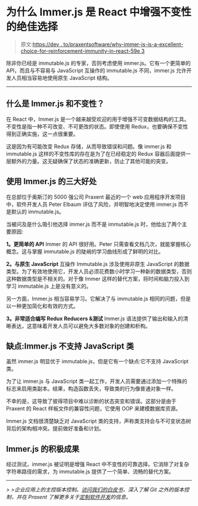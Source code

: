 # 为什么 Immer.js 是 React 中增强不变性的绝佳选择

> 原文:[https://dev . to/praxentsoftware/why-immer-js-is-a-excellent-choice-for-reinforcement-immunity-in-react-59e 3](https://dev.to/praxentsoftware/why-immer-js-is-an-excellent-choice-for-reinforcing-immutability-in-react-59e3)

除非你已经是 immutable.js 的专家，否则考虑使用 immer.js。它有一个更简单的 API，而且与不容易与 JavaScript 互操作的 immutable.js 不同，immer.js 允许开发人员相当容易地使用原生 JavaScript 结构。

* * *

## 什么是 Immer.js 和不变性？

在 React 中，Immer.js 是一个越来越受欢迎的用于增强不可变数据结构的工具。不变性是指一种不可改变、不可更改的状态。即使使用 Redux，也要确保不变性得到正确实施，这一点很重要。

这是因为有可能改变 Redux 存储，从而导致错误和问题。像 immer.js 和 immutable.js 这样的不变性库的存在是为了在已经稳定的 Redux 容器后面提供一层额外的力量。这无疑确保了状态的准确更新，防止了其他可能的突变。

## 使用 Immer.js 的三大好处

在总部位于奥斯汀的 5000 强公司 Praxent 最近的一个 web 应用程序开发项目中，软件开发人员 Peter Elbaum 评估了风险，并明智地决定使用 immer.js 而不是默认的 immutable.js。

当被问及是什么吸引他选择 immer.js 而不是 immutable.js 时，他给出了两个主要原因:

**1。更简单的 API**
Immer 的 API 很好用。Peter 只需查看文档几次，就能掌握核心概念。这与掌握 immutable.js 的陡峭的学习曲线形成了鲜明的对比。

**2。与原生 JavaScript**
互操作 Immutable.js 涉及使用非原生 JavaScript 的数据类型。为了有效地使用它，开发人员必须花费数小时学习一种新的数据类型，否则这种数据类型是不相关的。对于像 Immer 这样的替代方案，将时间和脑力投入到学习 immutable.js 上是没有意义的。

另一方面，Immer.js 相当容易学习。它解决了与 immutable.js 相同的问题，但是以一种更加简化和有效的方式。

**3。非常适合编写 Redux Reducers &测试**
Immer.js 语法提供了输出和输入的清晰表达，这意味着开发人员可以避免大多数对象的创建和析构。

## 缺点:Immer.js 不支持 JavaScript 类

虽然 immer.js 明显优于 immutable.js，但是它有一个缺点:它不支持 JavaScript 类。

为了让 immer.js 与 JavaScript 类一起工作，开发人员需要通过添加一个特殊的标志来启用类副本。结果，构造函数丢失，导致类的行为像普通对象一样。

不幸的是，这导致了彼得项目中难以诊断的状态突变和错误。这部分是由于 Praxent 的 React 样板文件的兼容性问题，它使用 OOP 来建模数据库资源。

Immer.js 文档很清楚缺乏对 JavaScript 类的支持，声称类支持会与不可变状态树背后的架构相冲突。提前做好准备和计划。

## Immer.js 的积极成果

经过测试，immer.js 被证明是增强 React 中不变性的可靠选择。它消除了对复杂字符串路径的需求，为 immutable.js 提供了一个简单、流畅的替代方案。

* * *

*> >企业应用上的主控版本控制。[访问我们的白皮书](https://info.praxent.com/version-control-e-book)，深入了解 Git 之外的版本控制，并在 Praxent 了解更多关于[定制软件开发](https://praxent.com/build/custom-software-development)的信息。*